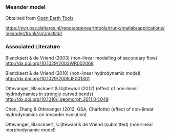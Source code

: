 ### Meander model

Obtained from [Open Earth Tools](https://svn.oss.deltares.nl/)

https://svn.oss.deltares.nl/repos/openearthtools/trunk/matlab/applications/meander/trunk/src/matlab/

### Associated Literature

  Blanckaert & de Vriend (2003) 
   (non-linear modelling of secondary flow) 
   http://dx.doi.org/10.1029/2003WR002068

  Blanckaert & de Vriend (2010)
   (non-linear hydrodynamic model) 
   http://dx.doi.org/10.1029/2009JF001301

  Ottevanger, Blanckaert & Uijttewaal (2012)
   (effect of non-linear hydrodynamics in strongly curved bends) 
   http://dx.doi.org/10.1016/j.geomorph.2011.04.049

  Chen, Zhang & Ottevanger (2012, GSA, Charlotte)
   (effect of non-linear hydrodynamics on meander evolution) 

  Ottevanger, Blanckaert, Uijttewaal & de Vriend (submitted)
   (non-linear morphodynamic model) 
